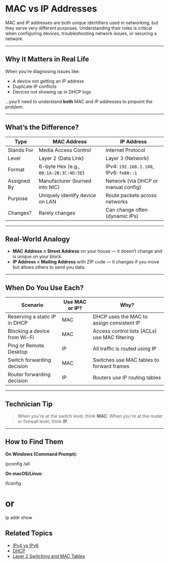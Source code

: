 # MAC vs IP Addresses

MAC and IP addresses are both unique identifiers used in networking, but they serve very different purposes. Understanding their roles is critical when configuring devices, troubleshooting network issues, or securing a network.

---

## Why It Matters in Real Life

When you're diagnosing issues like:
- A device not getting an IP address
- Duplicate IP conflicts
- Devices not showing up in DHCP logs

...you’ll need to understand **both** MAC and IP addresses to pinpoint the problem.

---

## What’s the Difference?

| Type         | MAC Address                          | IP Address                          |
|--------------|--------------------------------------|-------------------------------------|
| Stands For   | Media Access Control                 | Internet Protocol                   |
| Level        | Layer 2 (Data Link)                  | Layer 3 (Network)                   |
| Format       | 6-byte Hex (e.g., `00:1A:2B:3C:4D:5E`) | IPv4: `192.168.1.100`, IPv6: `fe80::1` |
| Assigned By  | Manufacturer (burned into NIC)       | Network (via DHCP or manual config) |
| Purpose      | Uniquely identify device on LAN      | Route packets across networks       |
| Changes?     | Rarely changes                       | Can change often (dynamic IPs)      |

---

## Real-World Analogy

- **MAC Address = Street Address** on your house — it doesn’t change and is unique on your block.
- **IP Address = Mailing Address** with ZIP code — it changes if you move but allows others to send you data.

---

## When Do You Use Each?

| Scenario                             | Use MAC or IP? | Why?                                          |
|--------------------------------------|----------------|-----------------------------------------------|
| Reserving a static IP in DHCP        | MAC            | DHCP uses the MAC to assign consistent IP     |
| Blocking a device from Wi-Fi         | MAC            | Access control lists (ACLs) use MAC filtering |
| Ping or Remote Desktop               | IP             | All traffic is routed using IP                |
| Switch forwarding decision           | MAC            | Switches use MAC tables to forward frames     |
| Router forwarding decision           | IP             | Routers use IP routing tables                 |

---

## Technician Tip

> When you're at the switch level, think **MAC**. When you're at the router or firewall level, think **IP**.

---

## How to Find Them

**On Windows (Command Prompt):**

ipconfig /all

**On macOS/Linux:**

ifconfig
# or
ip addr show

## Related Topics

- [IPv4 vs IPv6](./IPv4_vs_IPv6.md)
- [DHCP](../06-Network_Services/DHCP.md)
- [Layer 2 Switching and MAC Tables](../04-Routing_and_Switching/Layer_2_Switching_and_MAC_Tables.md)


